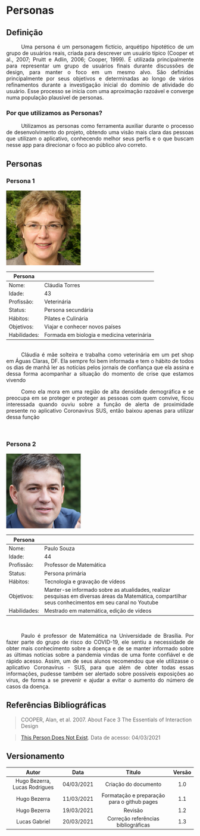 # Personas

## Definição
<div style="text-indent: 40px; text-align: justify"/>
Uma persona é um personagem fictício, arquétipo hipotético de um grupo de usuários reais, criada para descrever um usuário típico (Cooper et al., 2007; Pruitt e Adlin, 2006; Cooper, 1999). É utilizada principalmente para representar um grupo de usuários finais durante discussões de design, para manter o foco em um mesmo alvo. São definidas principalmente por seus objetivos e determinadas ao longo de vários refinamentos durante a investigação inicial do domínio de atividade do usuário. Esse processo se inicia com uma aproximação razoável e converge numa população plausível de personas.
</div>

### Por que utilizamos as Personas?
<div style="text-indent: 40px; text-align: justify"/>
Utilizamos as personas como ferramenta auxiliar durante o processo de desenvolvimento do projeto, obtendo uma visão mais clara das pessoas que utilizam o aplicativo, conhecendo melhor seus perfis e o que buscam nesse app para direcionar o foco ao público alvo correto.
</div>

## Personas

### Persona 1
<img width="200" src="https://raw.githubusercontent.com/Requisitos-de-Software/2020.2-Coronavirus-SUS/devel/docs/assets/personas/claudia.jpeg">

|Persona||
|--|--|
Nome: | Cláudia Torres
Idade: | 43  
Profissão: | Veterinária
Status: | Persona secundária
Hábitos: | Pilates e Culinária
Objetivos: | Viajar e conhecer novos países
Habilidades: | Formada em biologia e medicina veterinária  

</br>
<div style="text-indent: 40px; text-align: justify"/>
Cláudia é mãe solteira e trabalha como veterinária em um pet shop em Águas Claras, DF. Ela sempre foi bem informada e tem o hábito de todos os dias de manhã ler as notícias pelos jornais de confiança que ela assina e dessa forma acompanhar a situação do momento de crise que estamos vivendo

Como ela mora em uma região de alta densidade demográfica e se preocupa em se proteger e proteger as pessoas com quem convive, ficou interessada quando ouviu sobre a função de alerta de proximidade presente no aplicativo Coronavírus SUS, então baixou apenas para utilizar dessa função
</div>

<br>

### Persona 2

<img width="200" src="https://raw.githubusercontent.com/Requisitos-de-Software/2020.2-Coronavirus-SUS/devel/docs/assets/personas/paulo.jpeg">

|Persona||
|--|--|
Nome: | Paulo Souza
Idade: | 44
Profissão: | Professor de Matemática
Status: | Persona primária
Hábitos: | Tecnologia e gravação de vídeos
Objetivos: | Manter-se informado sobre as atualidades, realizar pesquisas em diversas áreas da Matemática, compartilhar seus conhecimentos em seu canal no Youtube
Habilidades: | Mestrado em matemática, edição de vídeos

<br>
<div style="text-indent: 40px; text-align: justify"/>

Paulo é professor de Matemática na Universidade de Brasília. Por fazer parte do grupo de risco do COVID-19, ele sentiu a necessidade de obter mais conhecimento sobre a doença e de se manter informado sobre as últimas notícias sobre a pandemia vindas de uma fonte confiável e de rápido acesso. Assim, um de seus alunos recomendou que ele utilizasse o aplicativo Coronavírus - SUS, para que além de obter todas essas informações, pudesse também ser alertado sobre possíveis exposições ao vírus, de forma a se prevenir e ajudar a evitar o aumento do número de casos da doença.
</div>

## Referências Bibliográficas
> COOPER, Alan, et al. 2007. About Face 3 The Essentials of Interaction Design

> [This Person Does Not Exist](https://thispersondoesnotexist.com/). Data de acesso: 04/03/2021  

## Versionamento
| Autor     | Data       | Titulo     | Versão     |
| :--------:| :--------: | :--------: | :--------: |
| Hugo Bezerra, Lucas Rodrigues | 04/03/2021 | Criação do documento | 1.0
| Hugo Bezerra | 11/03/2021     | Formatação e preparação para o github pages | 1.1 |
| Hugo Bezerra | 19/03/2021     | Revisão | 1.2 |
| Lucas Gabriel | 20/03/2021     | Correção referências bibliográficas | 1.3 |